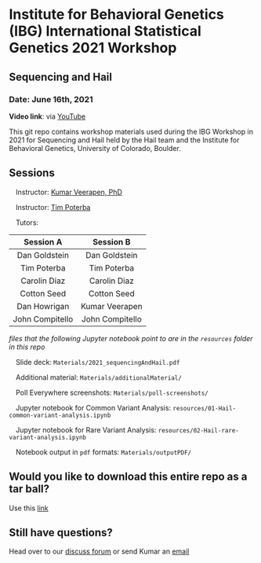# Institute for Behavioral Genetics (IBG) International Statistical Genetics 2021 Workshop
## Sequencing and Hail
### Date: June 16th, 2021
**Video link**: via [YouTube](https://www.youtube.com/watch?v=2N_VqmX22Xg&list=PL-A34BVyxWtXn9nxuj8Gk1yRfxhpdZ4y2) 

This git repo contains workshop materials used during the IBG Workshop in 2021 for Sequencing and Hail held by the Hail team and the Institute for Behavioral Genetics, University of Colorado, Boulder.

## Sessions

&emsp;Instructor: [Kumar Veerapen, PhD](mailto:veerapen@broadinstitute.org)

&emsp;Instructor: [Tim Poterba](mailto:tpoterba@broadinstitute.org) 

&emsp;Tutors: 

| **Session A**      | **Session B** | 
| :---:        |    :----:   |          
| Dan Goldstein | Dan Goldstein |  
| Tim Poterba   | Tim Poterba |
| Carolin Diaz | Carolin Diaz |
| Cotton Seed | Cotton Seed |
| Dan Howrigan | Kumar Veerapen |
| John Compitello | John Compitello | 



_files that the following Jupyter notebook point to are in the `resources` folder in this repo_

&emsp;Slide deck: `Materials/2021_sequencingAndHail.pdf`

&emsp;Additional material: `Materials/additionalMaterial/`

&emsp;Poll Everywhere screenshots: `Materials/poll-screenshots/`

&emsp;Jupyter notebook for Common Variant Analysis: `resources/01-Hail-common-variant-analysis.ipynb`

&emsp;Jupyter notebook for Rare Variant Analysis: `resources/02-Hail-rare-variant-analysis.ipynb`

&emsp;Notebook output in `pdf` formats: `Materials/outputPDF/`

## Would you like to download this entire repo as a tar ball?
Use this [link](https://storage.googleapis.com/hail-common/workshops/2021_IBG_Hail.tar.gz)

## Still have questions?

Head over to our [discuss forum](discuss.hail.is) or send Kumar an [email](mailto:veerapen@broadinstitute.org) 
